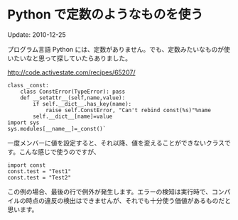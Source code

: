 Python で定数のようなものを使う
=====

Update: 2010-12-25



プログラム言語 Python には、定数がありません。でも、定数みたいなものが使いたいなと思って探していたらありました。



http://code.activestate.com/recipes/65207/


```
class _const:
    class ConstError(TypeError): pass
    def __setattr__(self,name,value):
        if self.__dict__.has_key(name):
            raise self.ConstError, "Can't rebind const(%s)"%name
        self.__dict__[name]=value
import sys
sys.modules[__name__]=_const()`
```


一度メンバーに値を設定すると、それ以降、値を変えることができないクラスです。こんな感じで使うのですが、


```
import const
const.test = "Test1"
const.test = "Test2"
```

この例の場合、最後の行で例外が発生します。エラーの検知は実行時で、コンパイルの時点の違反の検出はできませんが、それでも十分使う価値があるものだと思います。
